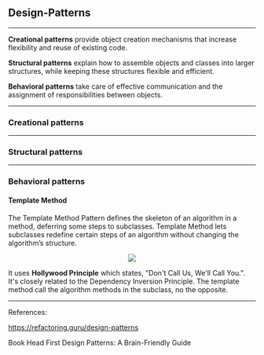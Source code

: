 ## Design-Patterns

___________________________

**Creational patterns** provide object creation mechanisms that increase flexibility and reuse of existing code.

**Structural patterns** explain how to assemble objects and classes into larger structures, while keeping these structures flexible and efficient.

**Behavioral patterns** take care of effective communication and the assignment of responsibilities between objects.

___________________________

### Creational patterns
___________________________

### Structural patterns

___________________________

### Behavioral patterns

#### Template Method

The Template Method Pattern defines the skeleton of an algorithm in a method, deferring some steps to subclasses. 
Template Method lets subclasses redefine certain steps of an algorithm without changing the algorithm’s structure.

<p align="center">
  <img src="https://github.com/RobertoFreireFerrazPassos/dotNet-OOP/blob/main/images/templatemethod.png?raw=true">
</p>

It uses **Hollywood Principle** which states, "Don't Call Us, We'll Call You.". It's closely related to the Dependency Inversion Principle.
The template method call the algorithm methods in the subclass, no the opposite.
___________________________ 

References:

https://refactoring.guru/design-patterns

Book Head First Design Patterns: A Brain-Friendly Guide
